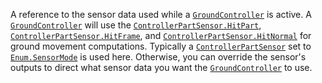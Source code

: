 A reference to the sensor data used while a [`GroundController`](https://create.roblox.com/docs/reference/engine/classes/GroundController) is
active. A [`GroundController`](https://create.roblox.com/docs/reference/engine/classes/GroundController) will use the
[`ControllerPartSensor.HitPart`](https://create.roblox.com/docs/reference/engine/classes/ControllerPartSensor#HitPart),
[`ControllerPartSensor.HitFrame`](https://create.roblox.com/docs/reference/engine/classes/ControllerPartSensor#HitFrame), and
[`ControllerPartSensor.HitNormal`](https://create.roblox.com/docs/reference/engine/classes/ControllerPartSensor#HitNormal) for ground movement computations.
Typically a [`ControllerPartSensor`](https://create.roblox.com/docs/reference/engine/classes/ControllerPartSensor) set to [`Enum.SensorMode`](https://create.roblox.com/docs/reference/engine/enums/SensorMode) is
used here. Otherwise, you can override the sensor's outputs to direct what
sensor data you want the [`GroundController`](https://create.roblox.com/docs/reference/engine/classes/GroundController) to use.